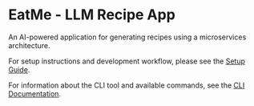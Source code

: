 # EatMe - LLM Recipe App

An AI-powered application for generating recipes using a microservices architecture.

For setup instructions and development workflow, please see the [Setup Guide](setup/README.md).

For information about the CLI tool and available commands, see the [CLI Documentation](docs/cli/README.md).
